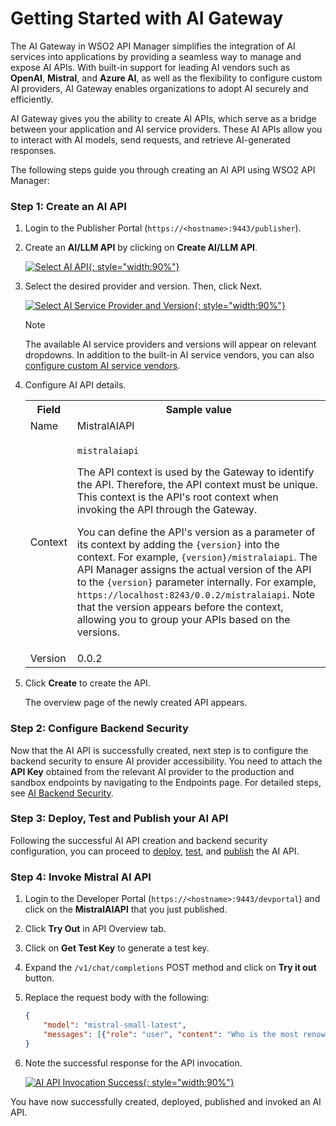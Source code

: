 # Getting Started with AI Gateway

The AI Gateway in WSO2 API Manager simplifies the integration of AI services into applications by providing a seamless way to manage and expose AI APIs. With built-in support for leading AI vendors such as **OpenAI**, **Mistral**, and **Azure AI**, as well as the flexibility to configure custom AI providers, AI Gateway enables organizations to adopt AI securely and efficiently.

AI Gateway gives you the ability to create AI APIs, which serve as a bridge between your application and AI service providers. These AI APIs allow you to interact with AI models, send requests, and retrieve AI-generated responses.

The following steps guide you through creating an AI API using WSO2 API Manager:

### Step 1: Create an AI API

1. Login to the Publisher Portal (`https://<hostname>:9443/publisher`).

2. Create an **AI/LLM API** by clicking on **Create AI/LLM API**.

    [![Select AI API]({{base_path}}/assets/img/learn/ai-gateway/select-ai-api.png){: style="width:90%"}]({{base_path}}/assets/img/learn/ai-gateway/select-ai-api.png)

3. Select the desired provider and version. Then, click Next.

    [![Select AI Service Provider and Version]({{base_path}}/assets/img/learn/ai-gateway/select-service-provider.png){: style="width:90%"}]({{base_path}}/assets/img/learn/ai-gateway/select-service-provider.png)

    <div class="admonition note">
    <p class="admonition-title">Note</p>
    <p>The available AI service providers and versions will appear on relevant dropdowns. In addition to the built-in AI service vendors, you can also <a href='{{base_path}}/administer/ai-vendors/custom-ai-vendor/'>configure custom AI service vendors</a>.</p>
    </div>

4. Configure AI API details. 
    
    <table><colgroup> <col/> <col/> <col/> </colgroup><tbody><tr><th colspan="2" >Field</th><th >Sample value</th></tr><tr><td colspan="2" class="confluenceTd">Name</td><td class="confluenceTd">MistralAIAPI</td></tr><tr><td colspan="2" class="confluenceTd">Context</td><td class="confluenceTd"><div class="content-wrapper"><p><code>mistralaiapi</code></p><div><div class="confluence-information-macro-body"><p>The API context is used by the Gateway to identify the API. Therefore, the API context must be unique. This context is the API's root context when invoking the API through the Gateway.</p></div><div class="confluence-information-macro confluence-information-macro-tip"><span class="aui-icon aui-icon-small aui-iconfont-approve confluence-information-macro-icon"></span><div class="confluence-information-macro-body"><p>You can define the API's version as a parameter of its context by adding the <code>{version}</code> into the context. For example, <code>{version}/mistralaiapi</code>. The API Manager assigns the actual version of the API to the <code>{version}</code> parameter internally. For example, <code>https://localhost:8243/0.0.2/mistralaiapi</code>. Note that the version appears before the context, allowing you to group your APIs based on the versions.</p></div></div></div></div></td></tr><tr><td colspan="2" class="confluenceTd">Version</td><td colspan="1" class="confluenceTd">0.0.2</td></tr></tr></tbody></table>

5. Click **Create** to create the API.

    The overview page of the newly created API appears. 

### Step 2: Configure Backend Security

Now that the AI API is successfully created, next step is to configure the backend security to ensure AI provider accessibility. You need to attach the **API Key** obtained from the relevant AI provider to the production and sandbox endpoints by navigating to the Endpoints page. For detailed steps, see [AI Backend Security]({{base_path}}/ai-gateway/ai-backend-security/).

### Step 3: Deploy, Test and Publish your AI API

Following the successful AI API creation and backend security configuration, you can proceed to [deploy]({{base_path}}/deploy-and-publish/deploy-on-gateway/deploy-api/deploy-an-api/), [test]({{base_path}}/design/create-api/create-rest-api/test-a-rest-api/), and [publish]({{base_path}}/deploy-and-publish/publish-on-dev-portal/publish-an-api) the AI API.

### Step 4: Invoke Mistral AI API

1. Login to the Developer Portal (`https://<hostname>:9443/devportal`) and click on the **MistralAIAPI** that you just published.
2. Click **Try Out** in API Overview tab.
3. Click on **Get Test Key** to generate a test key.
4. Expand the `/v1/chat/completions` POST method and click on **Try it out** button.
5. Replace the request body with the following:

    ```json
    {
        "model": "mistral-small-latest",
        "messages": [{"role": "user", "content": "Who is the most renowned French painter?"}]
    }
    ```

6. Note the successful response for the API invocation.

    [![AI API Invocation Success]({{base_path}}/assets/img/learn/ai-gateway/ai-api-invocation-success.png){: style="width:90%"}]({{base_path}}/assets/img/learn/ai-gateway/ai-api-invocation-success.png)

You have now successfully created, deployed, published and invoked an AI API.
